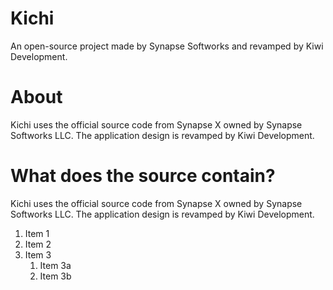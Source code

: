 # Kichi
An open-source project made by Synapse Softworks and revamped by Kiwi Development.

# About
Kichi uses the official source code from Synapse X owned by Synapse Softworks LLC. The application design is revamped by Kiwi Development.

# What does the source contain?
Kichi uses the official source code from Synapse X owned by Synapse Softworks LLC. The application design is revamped by Kiwi Development.
1. Item 1
1. Item 2
1. Item 3
   1. Item 3a
   1. Item 3b
